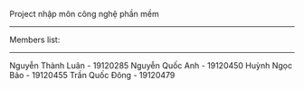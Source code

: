 Project nhập môn công nghệ phần mềm
***
Members list:
***
Nguyễn Thành Luân - 19120285
Nguyễn Quốc Anh - 19120450
Huỳnh Ngọc Bảo - 19120455
Trần Quốc Đông - 19120479
